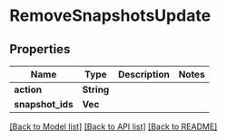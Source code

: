 # RemoveSnapshotsUpdate

## Properties
Name | Type | Description | Notes
------------ | ------------- | ------------- | -------------
**action** | **String** |  | 
**snapshot_ids** | **Vec<i64>** |  | 

[[Back to Model list]](../README.md#documentation-for-models) [[Back to API list]](../README.md#documentation-for-api-endpoints) [[Back to README]](../README.md)


